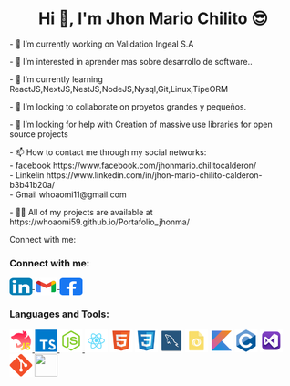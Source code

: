 <h1 align="center">Hi 👋, I'm Jhon Mario Chilito 😎</h1>
<p align="left">- 🔭 I’m currently working on Validation Ingeal S.A</p>
<p align="left">- 👀 I’m interested in aprender mas sobre desarrollo de software..</p>
<p align="left">- 🌱  I’m currently learning ReactJS,NextJS,NestJS,NodeJS,Nysql,Git,Linux,TipeORM</p>
<p align="left">- 💞️ I’m looking to collaborate on  proyetos grandes y pequeños.</p>
<p align="left">- 🤝 I’m looking for help with Creation of massive use libraries for open source projects</p>
<p align="left">- 📫 How to contact me through my social networks:
<br>- facebook https://www.facebook.com/jhonmario.chilitocalderon/
<br>- Linkelin https://www.linkedin.com/in/jhon-mario-chilito-calderon-b3b41b20a/
<br>- Gmail whoaomi11@gmail.com
</p>
<p align="left">- 👨‍💻 All of my projects are available at  https://whoaomi59.github.io/Portafolio_jhonma/</p>

Connect with me:
<h3 align="left">Connect with me:</h3>
<p align="left">
    <!--REDES SOCIALES-->
    <a href="https://www.linkedin.com/in/jhon-mario-chilito-calderon-b3b41b20a/" target="blank">
         <img align="center" src="./img/iconfinder-social-media-applications-14linkedin-4102586_113786.svg" alt="devalexanderdaza" height="30" width="40"/>
    </a>
    <a href="whoaomi11@gmail.com" target="blank">
         <img align="center" src="./img/gmail_new_logo_icon_159149.svg" alt="devalexanderdaza" height="30" width="40"/>
    </a>
    <a href="https://www.facebook.com/jhonmario.chilitocalderon" target="blank">
         <img align="center" src="./img/facebook_icon_130940.svg" alt="devalexanderdaza" height="30" width="40"/>
    </a>
</p> 
<!-- LENGUAGES DE PROGRAMACION -->
<h3 align="left">Languages and Tools:</h3>
<p align="left"> 
    <!-- NEST -->
    <a href="https://nestjs.com/" target="_blank" rel="noreferrer"> <img src="./img/file_type_nest_middleware_js_icon_130363.svg" width="40" height="40"/> </a>
    <!-- TYPESCRIPT -->
    <a href="https://www.typescriptlang.org/" target="_blank" rel="noreferrer"> <img src="./img/typescript_plain_logo_icon_146316.svg" width="40" height="40"/> </a>
    <!-- NODE  -->
    <a href="https://nodejs.org/es/" target="_blank" rel="noreferrer"> <img src="./img/file_type_node_icon_130301.svg" width="40" height="40"/> </a>
    <!-- REACT JS -->
    <a href="https://es.reactjs.org/" target="_blank" rel="noreferrer"> <img src="./img/react_icon_130845.svg" width="40" height="40"/></a>
    <!-- HTML -->
    <a href="https://developer.mozilla.org/es/docs/Web/HTML" target="_blank" rel="noreferrer"> <img src="./img/file_type_html_icon_130541.svg" width="40" height="40"/></a>
    <!-- css -->
    <a href="https://developer.mozilla.org/es/docs/Web/CSS" target="_blank" rel="noreferrer"> <img src="./img/file_type_css_icon_130661.svg" width="40" height="40"/></a>
    <!-- MYSQL -->
    <a href="https://www.mysql.com/" target="_blank" rel="noreferrer"> <img src="./img/mysqlworkbench_93532.svg"  width="40" height="40"/></a>
    <!-- JSON -->
    <a href="https://www.json.org/json-es.html" target="_blank" rel="noreferrer"> <img src="./img/applicationjson_103623.svg" width="40" height="40"/></a>
    <!-- KOTLIN -->
    <a href="https://kotlinlang.org/" target="_blank" rel="noreferrer"> <img src="./img/file_type_kotlin_icon_130487.svg" width="40" height="40"/></a>
    <!-- C++ -->
    <a href="https://es.wikipedia.org/wiki/C%2B%2B" target="_blank" rel="noreferrer"> <img src="./img/c_original_logo_icon_146611.svg" width="40" height="40"/></a>
    <!-- VISUAL -->
    <a href="https://books.google.com.co/books?id=hUJNPD8boygC&pg=PA135&lpg=PA135&dq=visual&source=bl&ots=Nn-lMOhlp6&sig=ACfU3U1u-CH6KSfOFrKjTSBlutLamznePQ&hl=es&sa=X&ved=2ahUKEwi43Yf1lYv9AhWxsDEKHfy2DdcQ6AF6BAhNEAM#v=onepage&q=visual&f=false" target="_blank" rel="noreferrer"> <img src="./img/microsoft_visual_studio_macos_bigsur_icon_189958.png" width="40" height="40"/></a>
    <!-- GIT -->
    <a href="https://git-scm.com/" target="_blank" rel="noreferrer"> <img src="./img/git_plain_logo_icon_146507.svg" width="40" height="40"/></a>
    <!-- GITHUB -->
    <a href="https://github.com/" target="_blank" rel="noreferrer"> <img src="./img/circle-github_icon-icons.com_66826.svgg" width="40" height="40"/></a>
</p>

<!---
whoaomi59/whoaomi59 is a ✨ special ✨ repository because its `README.md` (this file) appears on your GitHub profile.
You can click the Preview link to take a look at your changes.
--->
